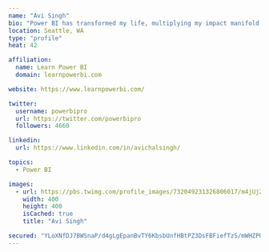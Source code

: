```yaml
---
name: "Avi Singh"
bio: "Power BI has transformed my life, multiplying my impact manifold. Now I am on a mission to spread the word and share the knowledge"
location: Seattle, WA
type: "profile"
heat: 42

affiliation:
  name: Learn Power BI
  domain: learnpowerbi.com

website: https://www.learnpowerbi.com/

twitter:
  username: powerbipro
  url: https://twitter.com/powerbipro
  followers: 4660

linkedin:
  url: https://www.linkedin.com/in/avichalsingh/

topics:
  - Power BI

images:
  - url: https://pbs.twimg.com/profile_images/732049231326806017/m4jUj2Lu_400x400.jpg
    width: 400
    height: 400
    isCached: true
    title: "Avi Singh"

secured: "YLoXNfDJ7BWSnaP/d4gLgEpanBvTY6KbsbUnfHBtPZ3DsFBFiefTzS/mWHZPUE0EENfG7u02FCTaUClz46kpvvqtCA228WKDm12Hf/BKvmYgQWiVXXic2SjZmWDoKkwbrUW3sekNmAVV2KffrBoG8yOK4r/g5HHbMzDYuUo49e0f+JEqQhF/K4/Zigqizt7lbOOCurjIplS2fa6PO149IWp6D+Kj1nyLP7e4r0tTcl62TYGhIXHG72C/BPEkZh/8I5SdZN0BPZDVCpQOT+/7Bge9Mw1Tnm7KFeI7VrD93+2N8I0gFmyvd4KLRajlMakQ4cF7/+p0Ul7nviyoz0i8HU32vEfoHXh9mY2VsQJ73l9thZ2R3/H8pWVuuYaKqCNrL4/uMyacSx6hdz9QOV1nYR2FbArELWUMDbrJmzHvjN8=;V9JR+EtCv77dr9trdoMPFg=="
---
```


